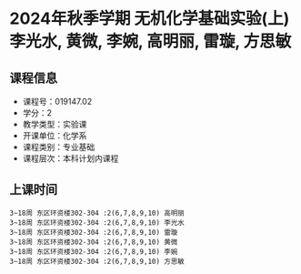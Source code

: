 # 2024年秋季学期 无机化学基础实验(上) 李光水, 黄微, 李婉, 高明丽, 雷璇, 方思敏






## 课程信息

- 课程号：019147.02
- 学分：2
- 教学类型：实验课
- 开课单位：化学系
- 课程类别：专业基础
- 课程层次：本科计划内课程

## 上课时间

```
3~18周 东区环资楼302-304 :2(6,7,8,9,10) 高明丽
3~18周 东区环资楼302-304 :2(6,7,8,9,10) 李光水
3~18周 东区环资楼302-304 :2(6,7,8,9,10) 雷璇
3~18周 东区环资楼302-304 :2(6,7,8,9,10) 黄微
3~18周 东区环资楼302-304 :2(6,7,8,9,10) 李婉
3~18周 东区环资楼302-304 :2(6,7,8,9,10) 方思敏
```

